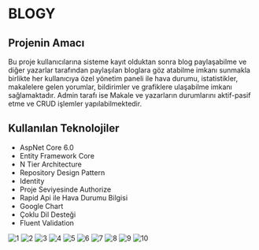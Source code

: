 # BLOGY

## Projenin Amacı

Bu proje kullanıcılarına sisteme kayıt olduktan sonra blog paylaşabilme ve diğer yazarlar tarafından paylaşılan bloglara göz atabilme imkanı sunmakla birlikte her kullanıcıya özel yönetim paneli ile hava durumu, istatistikler, makalelere gelen yorumlar, bildirimler ve grafiklere ulaşabilme imkanı sağlamaktadır. 
Admin tarafı ise Makale ve yazarların durumlarını aktif-pasif etme ve CRUD işlemler yapılabilmektedir.

## Kullanılan Teknolojiler

-	AspNet Core 6.0
-	Entity Framework Core
-	N Tier Architecture
-	Repository Design Pattern
-	Identity
-	Proje Seviyesinde Authorize
-	Rapid Api ile Hava Durumu Bilgisi
-	Google Chart
-	Çoklu Dil Desteği
-	Fluent Validation


![1](https://github.com/fthatmc/Blogy.WebUI/assets/136472585/1873b925-bb57-4736-81c2-f401a40f7a63)
![2](https://github.com/fthatmc/Blogy.WebUI/assets/136472585/05ea61ad-c84c-40b1-8bef-173b1b628d3f)
![3](https://github.com/fthatmc/Blogy.WebUI/assets/136472585/c6fc70ae-8bb7-4a48-afca-a4bfd3ec02b1)
![4](https://github.com/fthatmc/Blogy.WebUI/assets/136472585/a1ac64b9-ff84-463a-8727-d549cf96bb79)
![5](https://github.com/fthatmc/Blogy.WebUI/assets/136472585/28d41983-aa7d-4151-a70f-94717bdfdfb1)
![6](https://github.com/fthatmc/Blogy.WebUI/assets/136472585/014a644f-757f-4195-b034-ba118679550c)
![7](https://github.com/fthatmc/Blogy.WebUI/assets/136472585/96614e1d-c51b-4f4c-bebc-964619c12dc3)
![8](https://github.com/fthatmc/Blogy.WebUI/assets/136472585/a164ef7f-2f2d-4617-80dd-f13edf4ad9a3)
![9](https://github.com/fthatmc/Blogy.WebUI/assets/136472585/f3a23389-aefd-4795-8580-2309814718c9)
![10](https://github.com/fthatmc/Blogy.WebUI/assets/136472585/9f5203c3-38d3-4d61-86d2-e9f4b06aafc1)
